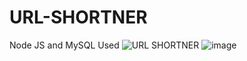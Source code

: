 # URL-SHORTNER
Node JS and MySQL Used
![URL SHORTNER](https://user-images.githubusercontent.com/118171405/210398851-a4bab169-2000-4af8-8fb4-191f9f4ef1a7.png)
![image](https://user-images.githubusercontent.com/118171405/210403964-dbd8bda5-0069-41c3-8266-d9cb51d9fce4.png)
